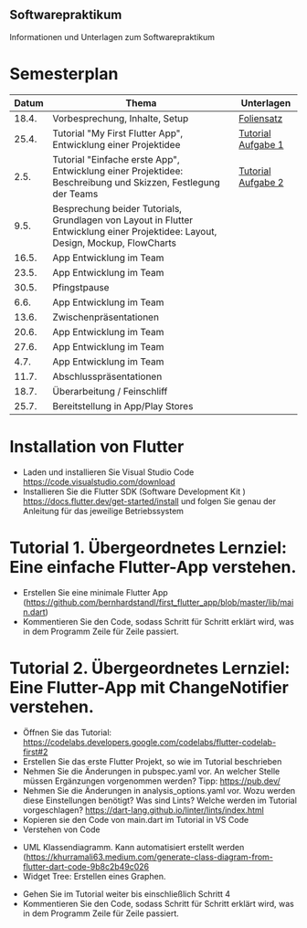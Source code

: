 ## Softwarepraktikum
Informationen und Unterlagen zum Softwarepraktikum


# Semesterplan

| Datum  | Thema | Unterlagen |
| ------------- | ------------- | ------------- |
| 18.4.  | Vorbesprechung, Inhalte, Setup | [Foliensatz](sp_foliensatz.pdf) |
| 25.4.  | Tutorial "My First Flutter App",  Entwicklung einer Projektidee  | [Tutorial Aufgabe 1](https://classroom.github.com/a/1LMLhs2p) |
| 2.5.  | Tutorial "Einfache erste App", Entwicklung einer Projektidee: Beschreibung und Skizzen, Festlegung der Teams   | [Tutorial Aufgabe 2](https://classroom.github.com/a/ftpm1rgQ) |
| 9.5.  | Besprechung beider Tutorials, Grundlagen von Layout in Flutter Entwicklung einer Projektidee: Layout, Design, Mockup, FlowCharts |  |
| 16.5.  | App Entwicklung im Team |  |
| 23.5.  | App Entwicklung im Team |  |
| 30.5.  | Pfingstpause |  |
| 6.6.  | App Entwicklung im Team |  |
| 13.6.  | Zwischenpräsentationen |  |
| 20.6.  | App Entwicklung im Team |  |
| 27.6.  | App Entwicklung im Team |  |
| 4.7.  | App Entwicklung im Team |  |
| 11.7.  | Abschlusspräsentationen |  |
| 18.7.  | Überarbeitung / Feinschliff |  |
| 25.7.  | Bereitstellung in App/Play Stores |  |


# Installation von Flutter
* Laden und installieren Sie Visual Studio Code https://code.visualstudio.com/download
* Installieren Sie die Flutter SDK (Software Development Kit ) https://docs.flutter.dev/get-started/install und folgen Sie genau der Anleitung für das jeweilige Betriebssystem

# Tutorial 1. Übergeordnetes Lernziel: Eine einfache Flutter-App verstehen.
* Erstellen Sie eine minimale Flutter App (https://github.com/bernhardstandl/first_flutter_app/blob/master/lib/main.dart)
* Kommentieren Sie den Code, sodass Schritt für Schritt erklärt wird, was in dem Programm Zeile für Zeile passiert.

# Tutorial 2. Übergeordnetes Lernziel: Eine Flutter-App mit ChangeNotifier verstehen.
* Öffnen Sie das Tutorial: https://codelabs.developers.google.com/codelabs/flutter-codelab-first#2
* Erstellen Sie das erste Flutter Projekt, so wie im Tutorial beschrieben
* Nehmen Sie die Änderungen in pubspec.yaml vor. An welcher Stelle müssen Ergänzungen vorgenommen werden? Tipp: https://pub.dev/
* Nehmen Sie die Änderungen in analysis_options.yaml vor. Wozu werden diese Einstellungen benötigt? Was sind Lints? Welche werden im Tutorial vorgeschlagen? https://dart-lang.github.io/linter/lints/index.html
* Kopieren sie den Code von main.dart im Tutorial in VS Code
* Verstehen von Code
- UML Klassendiagramm. Kann automatisiert erstellt werden (https://khurramali63.medium.com/generate-class-diagram-from-flutter-dart-code-9b8c2b49c026
- Widget Tree: Erstellen eines Graphen.
* Gehen Sie im Tutorial weiter bis einschließlich Schritt 4
* Kommentieren Sie den Code, sodass Schritt für Schritt erklärt wird, was in dem Programm Zeile für Zeile passiert.
